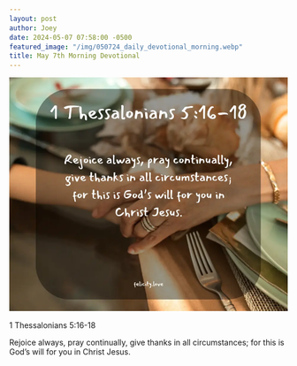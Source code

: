 ```yaml
---
layout: post
author: Joey
date: 2024-05-07 07:58:00 -0500
featured_image: "/img/050724_daily_devotional_morning.webp"
title: May 7th Morning Devotional
---
```


[![May 7th 2024 - Morning Devotional](/img/050724_daily_devotional_morning.webp)](/img/050724_daily_devotional_morning.webp)

1 Thessalonians 5:16-18

Rejoice always, pray continually, give thanks in all circumstances; for this is God’s will for you in Christ Jesus.